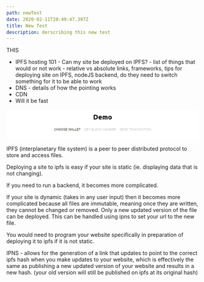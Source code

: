 ```yaml
---
path: newTest
date: 2020-02-11T20:49:47.397Z
title: New Test
description: derscribing this new test
---
```

THIS

* IPFS hosting 101 - Can my site be deployed on IPFS? - list of things that would or not work - relative vs absolute links, frameworks, tips for deploying site on IPFS, nodeJS backend, do they need to switch something for it to be able to work
* DNS - details of how the pointing works
* CDN
* Will it be fast

![Some Bullshit](assets/framework1.png)

IPFS (interplanetary file system) is a peer to peer distributed protocol to store and access files.



Deploying a site to ipfs is easy if your site is static (ie. displaying data that is not changing).



If you need to run a backend, it becomes more complicated.



If your site is dynamic (takes in any user input) then it becomes more complicated because all files are immutable, meaning once they are written, they cannot be changed or removed. Only a new updated version of the file can be deployed. This can be handled using ipns to set your url to the new file.



You would need to program your website specifically in preparation of deploying it to ipfs if it is not static.



IPNS - allows for the generation of a link that updates to point to the correct ipfs hash when you make updates to your website, which is effectively the same as publishing a new updated version of your website and results in a new hash. (your old version will still be published on ipfs at its original hash)
